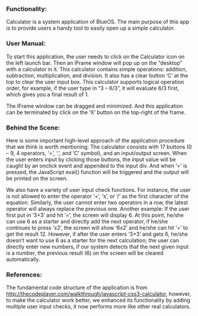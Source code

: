 ### Functionality:
Calculator is a system application of BlueOS. The main purpose of this app is to provide users a handy tool to easily open up a simple calculator.

### User Manual:
To start this application, the user needs to click on the Calculator icon on the left launch bar. Then an IFrame window will pop up on the “desktop” with a calculator in it. This calculator contains simple operations: addition, subtraction, multiplication, and division. It also has a clear button ‘C’ at the top to clear the user input box. This calculator supports logical operation order, for example, if the user type in “3 – 6/3”, it will evaluate 6/3 first, which gives you a final result of 1.

The IFrame window can be dragged and minimized. And this application can be terminated by click on the ‘X’ button on the top-right of the frame.

### Behind the Scene:
Here is some important high-level approach of the application procedure that we think is worth mentioning: The calculator consists with 17 buttons (0 – 9, 4 operators, ‘=’, ‘.’, and ‘C’ symbol), and an input/output screen. When the user enters input by clicking those buttons, the input value will be caught by an onclick event and appended to the input div. And when ‘=’ is pressed, the JavaScript eval() function will be triggered and the output will be printed on the screen.

We also have a variety of user input check functions. For instance, the user is not allowed to enter the operator ‘+’, ‘x’, or ‘/’ as the first character of the equation. Similarly, the user cannot enter two operators in a row, the latest operator will always replace the previous one. Another example: If the user first put in ‘3+3’ and hit ‘=’, the screen will display 6. At this point, he/she can use 6 as a starter and directly add the next operator, if he/she continues to press ‘x2’, the screen will show ‘6x2’ and he/she can hit ‘=’ to get the result 12. However, if after the user enters ‘3+3’ and gets 6, he/she doesn’t want to use 6 as a starter for the next calculation; the user can directly enter new numbers, if our system detects that the next given input is a number, the previous result (6) on the screen will be cleared automatically.

### References:
The fundamental code structure of the application is from http://thecodeplayer.com/walkthrough/javascript-css3-calculator, however, to make the calculator work better, we enhanced its functionality by adding multiple user input checks, it now performs more like other real calculators.
